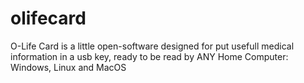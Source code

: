 # olifecard
O-Life Card is a little open-software designed for put usefull medical information in a usb key, ready to be read by ANY Home Computer: 
Windows, Linux and MacOS
